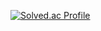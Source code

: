 [![Solved.ac Profile](http://mazassumnida.wtf/api/generate_badge?boj=ruan623)](https://solved.ac/ruan623)
